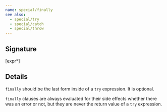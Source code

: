 ```yaml
---
name: special/finally
see also:
  - special/try
  - special/catch
  - special/throw
---
```


## Signature
[expr*]


## Details

`finally` should be the last form inside of a `try` expression. It is optional.

`finally` clauses are always evaluated for their side effects whether there was
an error or not, but they are never the return value of a `try` expression.
